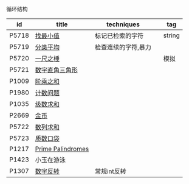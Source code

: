 循环结构

| id    | title                                                       | techniques          |      | tag    |
| ----- | ----------------------------------------------------------- | ------------------- | ---- | ------ |
| P5718 | [找最小值](https://www.luogu.com.cn/problem/P5718)          | 标记已检索的字符    |      | string |
| P5719 | [分类平均](https://www.luogu.com.cn/problem/P5719)          | 检查连续的字符,暴力 |      |        |
| P5720 | [一尺之棰](https://www.luogu.com.cn/problem/P5720)          |                     |      | 模拟   |
| P5721 | [数字直角三角形](https://www.luogu.com.cn/problem/P5721)    |                     |      |        |
| P1009 | [阶乘之和](https://www.luogu.com.cn/problem/P1009)          |                     |      |        |
| P1980 | [计数问题](https://www.luogu.com.cn/problem/P1980)          |                     |      |        |
| P1035 | [级数求和](https://www.luogu.com.cn/problem/P1035)          |                     |      |        |
| P2669 | [金币](https://www.luogu.com.cn/problem/P2669)              |                     |      |        |
| P5722 | [数列求和](https://www.luogu.com.cn/problem/P5722)          |                     |      |        |
| P5723 | [质数口袋](https://www.luogu.com.cn/problem/P5723)          |                     |      |        |
| P1217 | [Prime Palindromes](https://www.luogu.com.cn/problem/P1217) |                     |      |        |
| P1423 | 小玉在游泳                                                  |                     |      |        |
| P1307 | [数字反转](https://www.luogu.com.cn/problem/P1307)          | 常规int反转         |      |        |


